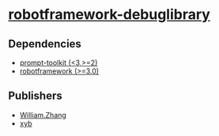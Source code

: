 # [robotframework-debuglibrary](https://pypi.org/project/robotframework-debuglibrary)

## Dependencies
- [prompt-toolkit (<3,>=2)](packages/p/prompt-toolkit.md)
- [robotframework (>=3.0)](packages/r/robotframework.md)



## Publishers
- [William.Zhang](https://pypi.org/user/William.Zhang)
- [xyb](https://pypi.org/user/xyb)

